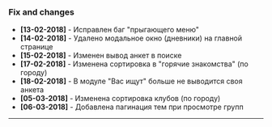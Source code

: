 ### Fix and changes
- **[13-02-2018]** - Исправлен баг "прыгающего меню"
- **[14-02-2018]** - Удалено модальное окно (дневники) на главной странице
- **[15-02-2018]** - Изменен вывод анкет в поиске
- **[17-02-2018]** - Изменена сортировка в "горячие знакомства" (по городу)
- **[18-02-2018]** - В модуле "Вас ищут" больше не выводится своя анкета
- **[05-03-2018]** - Изменена сортировка клубов (по городу)
- **[06-03-2018]** - Добавлена пагинация тем при просмотре групп
--------------------------------------------------------
